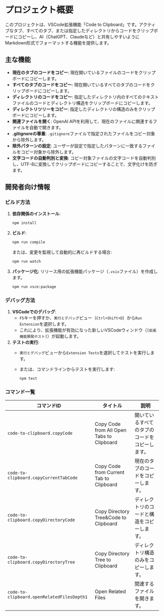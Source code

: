
# プロジェクト概要

このプロジェクトは、VSCode拡張機能「Code to Clipboard」です。アクティブなタブ、すべてのタブ、または指定したディレクトリからコードをクリップボードにコピーし、AI（ChatGPT、Claudeなど）と共有しやすいようにMarkdown形式でフォーマットする機能を提供します。

## 主な機能

- **現在のタブのコードをコピー**: 現在開いているファイルのコードをクリップボードにコピーします。
- **すべてのタブのコードをコピー**: 現在開いているすべてのタブのコードをクリップボードにコピーします。
- **ディレクトリのコードをコピー**: 指定したディレクトリ内のすべてのテキストファイルのコードとディレクトリ構造をクリップボードにコピーします。
- **ディレクトリツリーをコピー**: 指定したディレクトリの構造のみをクリップボードにコピーします。
- **関連ファイルを開く**: OpenAI APIを利用して、現在のファイルに関連するファイルを自動で開きます。
- **.gitignoreの尊重**: `.gitignore`ファイルで指定されたファイルをコピー対象から除外します。
- **除外パターンの設定**: ユーザーが設定で指定したパターンに一致するファイルをコピー対象から除外します。
- **文字コードの自動判別と変換**: コピー対象ファイルの文字コードを自動判別し、UTF-8に変換してクリップボードにコピーすることで、文字化けを防ぎます。

## 開発者向け情報

### ビルド方法

1. **依存関係のインストール**:

    ```bash
    npm install
    ```

2. **ビルド**:

    ```bash
    npm run compile
    ```

    または、変更を監視して自動的に再ビルドする場合:

    ```bash
    npm run watch
    ```

3. **パッケージ化**:
    リリース用の拡張機能パッケージ（`.vsix`ファイル）を作成します。

    ```bash
    npm run vsce:package
    ```

### デバッグ方法

1. **VSCodeでのデバッグ**:
    - `F5`キーを押すか、`実行とデバッグ`ビュー（`Ctrl+Shift+D`）から`Run Extension`を選択します。
    - これにより、拡張機能が有効になった新しいVSCodeウィンドウ（`[拡張機能開発ホスト]`）が起動します。
2. **テストの実行**:
    - `実行とデバッグ`ビューから`Extension Tests`を選択してテストを実行します。
    - または、コマンドラインからテストを実行します:

        ```bash
        npm test
        ```

### コマンド一覧

| コマンドID                                   | タイトル                                     | 説明                                                                 |
| -------------------------------------------- | -------------------------------------------- | -------------------------------------------------------------------- |
| `code-to-clipboard.copyCode`                 | Copy Code from All Open Tabs to Clipboard    | 開いているすべてのタブのコードをコピーします。                         |
| `code-to-clipboard.copyCurrentTabCode`       | Copy Code from Current Tab to Clipboard      | 現在のタブのコードをコピーします。                                     |
| `code-to-clipboard.copyDirectoryCode`        | Copy Directory Tree&Code to Clipboard        | ディレクトリのコードと構造をコピーします。                             |
| `code-to-clipboard.copyDirectoryTree`        | Copy Directory Tree to Clipboard             | ディレクトリ構造のみをコピーします。                                   |
| `code-to-clipboard.openRelatedFilesDepth1`   | Open Related Files                           | 関連するファイルを開きます。                                         |
